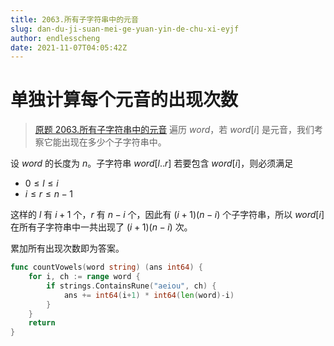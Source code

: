 ```yaml
---
title: 2063.所有子字符串中的元音
slug: dan-du-ji-suan-mei-ge-yuan-yin-de-chu-xi-eyjf
author: endlesscheng
date: 2021-11-07T04:05:42Z
---
```

# 单独计算每个元音的出现次数
 
> [原题 2063.所有子字符串中的元音](https://leetcode.cn/problems/vowels-of-all-substrings)
遍历 $\textit{word}$，若 $\textit{word}[i]$ 是元音，我们考察它能出现在多少个子字符串中。

设 $\textit{word}$ 的长度为 $n$。子字符串 $\textit{word}[l..r]$ 若要包含 $\textit{word}[i]$，则必须满足

- $0\le l\le i$
- $i\le r\le n-1$

这样的 $l$ 有 $i+1$ 个，$r$ 有 $n-i$ 个，因此有 $(i+1)(n-i)$ 个子字符串，所以 $\textit{word}[i]$ 在所有子字符串中一共出现了 $(i+1)(n-i)$ 次。

累加所有出现次数即为答案。

```go
func countVowels(word string) (ans int64) {
	for i, ch := range word {
		if strings.ContainsRune("aeiou", ch) {
			ans += int64(i+1) * int64(len(word)-i)
		}
	}
	return
}
```
